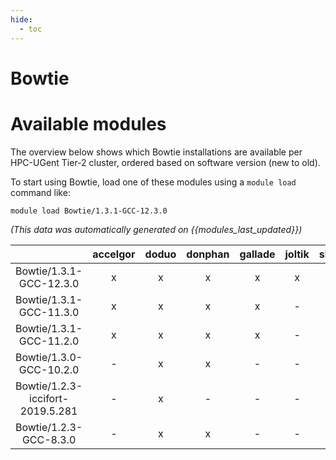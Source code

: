 ```yaml
---
hide:
  - toc
---
```


Bowtie
======

# Available modules


The overview below shows which Bowtie installations are available per HPC-UGent Tier-2 cluster, ordered based on software version (new to old).

To start using Bowtie, load one of these modules using a `module load` command like:

```shell
module load Bowtie/1.3.1-GCC-12.3.0
```

*(This data was automatically generated on {{modules_last_updated}})*  

| |accelgor|doduo|donphan|gallade|joltik|shinx|skitty|
| :---: | :---: | :---: | :---: | :---: | :---: | :---: | :---: |
|Bowtie/1.3.1-GCC-12.3.0|x|x|x|x|x|x|x|
|Bowtie/1.3.1-GCC-11.3.0|x|x|x|x|-|-|-|
|Bowtie/1.3.1-GCC-11.2.0|x|x|x|x|-|-|-|
|Bowtie/1.3.0-GCC-10.2.0|-|x|x|-|-|-|-|
|Bowtie/1.2.3-iccifort-2019.5.281|-|x|-|-|-|-|-|
|Bowtie/1.2.3-GCC-8.3.0|-|x|x|-|-|-|-|
